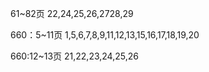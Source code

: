 61~82页
22,24,25,26,2728,29

660：5~11页
1,5,6,7,8,9,11,12,13,15,16,17,18,19,20

660:12~13页
21,22,23,24,25,26